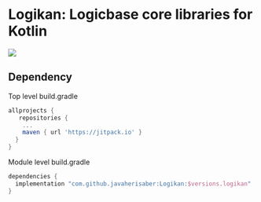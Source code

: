 # Logikan: Logicbase core libraries for Kotlin
[![](https://jitpack.io/v/javaherisaber/Logikan.svg)](https://jitpack.io/#javaherisaber/Logikan)

## Dependency
Top level build.gradle
```groovy
allprojects {
   repositories {
    ...
    maven { url 'https://jitpack.io' }
  }
}
```

Module level build.gradle
```groovy
dependencies {
  implementation "com.github.javaherisaber:Logikan:$versions.logikan"
}
```
